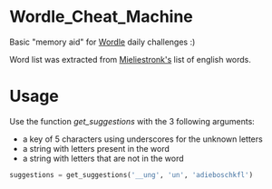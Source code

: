 # Wordle_Cheat_Machine

Basic "memory aid" for [Wordle](https://www.powerlanguage.co.uk/wordle/ "Wordle page") daily challenges :)

Word list was extracted from [Mieliestronk's](http://www.mieliestronk.com/wordlist.html) list of english words.

# Usage

Use the function *get_suggestions* with the 3 following arguments:
+ a key of 5 characters using underscores for the unknown letters
+ a string with letters present in the word
+ a string with letters that are not in the word

```python
suggestions = get_suggestions('__ung', 'un', 'adieboschkfl')
```
